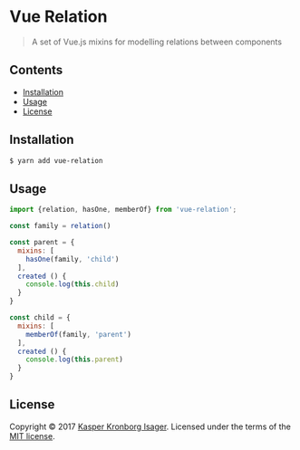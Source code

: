 # Vue Relation

> A set of Vue.js mixins for modelling relations between components

## Contents

-   [Installation](#installation)
-   [Usage](#usage)
-   [License](#license)

## Installation

```sh
$ yarn add vue-relation
```

## Usage

```js
import {relation, hasOne, memberOf} from 'vue-relation';

const family = relation()

const parent = {
  mixins: [
    hasOne(family, 'child')
  ],
  created () {
    console.log(this.child)
  }
}

const child = {
  mixins: [
    memberOf(family, 'parent')
  ],
  created () {
    console.log(this.parent)
  }
}
```

## License

Copyright &copy; 2017 [Kasper Kronborg Isager](https://github.com/kasperisager). Licensed under the terms of the [MIT license](LICENSE.md).
